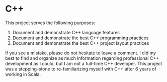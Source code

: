 # C++

This project serves the following purposes:
1. Document and demonstrate C++ language features
2. Document and demonstrate the best C++ programming practices
3. Document and demonstrate the best C++ project layout practices

If you see a mistake, please do not hesitate to leave a comment. I did my best to find and organize as much information regarding professional C++ development as I could, but I am not a full-time C++ developer. This project was a stepping-stone to re-familiarizing myself with C++ after 6 years of working in Scala.

